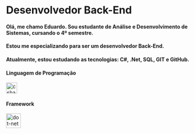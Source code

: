 <h1>Desenvolvedor Back-End</h1>

#### Olá, me chamo Eduardo. Sou estudante de Análise e Desenvolvimento de Sistemas, cursando o 4º semestre.
#### Estou me especializando para ser um desenvolvedor Back-End.
#### Atualmente, estou estudando as tecnologias:  C#, .Net, SQL, GIT e GitHub.

<h4>Linguagem de Programação</h4>  

<img src="https://cdn.jsdelivr.net/gh/devicons/devicon/icons/csharp/csharp-original.svg" height="30" alt="csharp logo"  />

<h4>Framework</h4>  
<img src="https://cdn.jsdelivr.net/gh/devicons/devicon/icons/dot-net/dot-net-plain-wordmark.svg" height="40" alt="dot-net logo"  />
